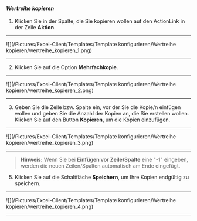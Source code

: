 #### *Wertreihe kopieren*  

1) Klicken Sie in der Spalte, die Sie kopieren wollen auf den ActionLink in der Zeile **Aktion**.  

---
![](/Pictures/Excel-Client/Templates/Template konfigurieren/Wertreihe kopieren/wertreihe_kopieren_1.png)  

---  

2) Klicken Sie auf die Option **Mehrfachkopie**.  

---
![](/Pictures/Excel-Client/Templates/Template konfigurieren/Wertreihe kopieren/wertreihe_kopieren_2.png)  

---  

3) Geben Sie die Zeile bzw. Spalte ein, vor der Sie die Kopie/n einfügen wollen und geben Sie die Anzahl der Kopien an, die Sie erstellen wollen. Klicken Sie auf den Button **Kopieren**, um die Kopien einzufügen.  

---
![](/Pictures/Excel-Client/Templates/Template konfigurieren/Wertreihe kopieren/wertreihe_kopieren_3.png)  

---

> **Hinweis:** Wenn Sie bei **Einfügen vor Zeile/Spalte** eine "-1" eingeben, werden die neuen Zeilen/Spalten automatisch am Ende eingefügt.


5) Klicken Sie auf die Schaltfläche **Speichern**, um Ihre Kopien endgültig zu speichern.  

---
![](/Pictures/Excel-Client/Templates/Template konfigurieren/Wertreihe kopieren/wertreihe_kopieren_4.png)  

---  

